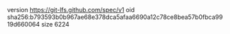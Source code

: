 version https://git-lfs.github.com/spec/v1
oid sha256:b793593b0b967ae68e378dca5afaa6690a12c78ce8bea57b0fbca9919d660064
size 6224
